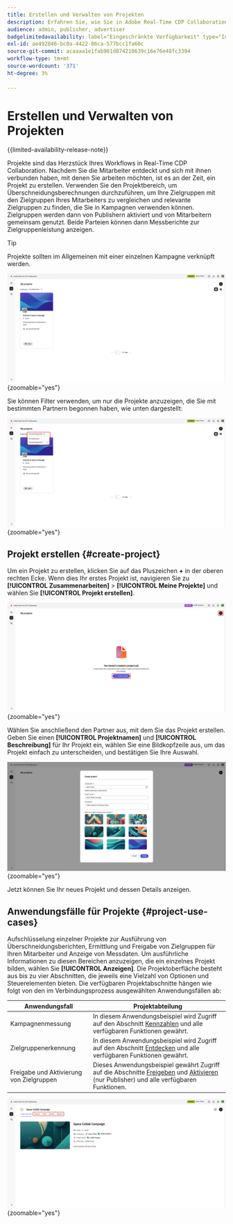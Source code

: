 ```yaml
---
title: Erstellen und Verwalten von Projekten
description: Erfahren Sie, wie Sie in Adobe Real-Time CDP Collaboration Projekte erstellen und verwalten
audience: admin, publisher, advertiser
badgelimitedavailability: label="Eingeschränkte Verfügbarkeit" type="Informative" url="https://helpx.adobe.com/legal/product-descriptions/real-time-customer-data-platform-collaboration.html newtab=true"
exl-id: ae492846-bc0a-4422-86ca-577bcc1fa60c
source-git-commit: acaaaa1e1fab981d874210639c16e76e48fc3394
workflow-type: tm+mt
source-wordcount: '371'
ht-degree: 3%

---
```


# Erstellen und Verwalten von Projekten

{{limited-availability-release-note}}

Projekte sind das Herzstück Ihres Workflows in Real-Time CDP Collaboration. Nachdem Sie die Mitarbeiter entdeckt und sich mit ihnen verbunden haben, mit denen Sie arbeiten möchten, ist es an der Zeit, ein Projekt zu erstellen. Verwenden Sie den Projektbereich, um Überschneidungsberechnungen durchzuführen, um Ihre Zielgruppen mit den Zielgruppen Ihres Mitarbeiters zu vergleichen und relevante Zielgruppen zu finden, die Sie in Kampagnen verwenden können. Zielgruppen werden dann von Publishern aktiviert und von Mitarbeitern gemeinsam genutzt. Beide Parteien können dann Messberichte zur Zielgruppenleistung anzeigen.

>[!TIP]
>
>Projekte sollten im Allgemeinen mit einer einzelnen Kampagne verknüpft werden.

![Ansicht aller Projekte, ungefiltert.](/help/assets/collaborate/manage-view-projects/projects-overview-page.png){zoomable="yes"}

Sie können Filter verwenden, um nur die Projekte anzuzeigen, die Sie mit bestimmten Partnern begonnen haben, wie unten dargestellt:

![Gefilterte Ansicht von Projekten mit einem einzelnen Mitarbeiter.](/help/assets/collaborate/manage-view-projects/filtered-project-view.png){zoomable="yes"}

## Projekt erstellen {#create-project}

Um ein Projekt zu erstellen, klicken Sie auf das Pluszeichen **+** in der oberen rechten Ecke. Wenn dies Ihr erstes Projekt ist, navigieren Sie zu **[!UICONTROL Zusammenarbeiten]** > **[!UICONTROL Meine Projekte]** und wählen Sie **[!UICONTROL Projekt erstellen]**.

![Wählen Sie ein Pluszeichen oder Erstellen Sie ein Projekt, um ein neues Projekt einzurichten.](/help/assets/collaborate/manage-view-projects/create-project.png){zoomable="yes"}

Wählen Sie anschließend den Partner aus, mit dem Sie das Projekt erstellen. Geben Sie einen **[!UICONTROL Projektnamen]** und **[!UICONTROL Beschreibung]** für Ihr Projekt ein, wählen Sie eine Bildkopfzeile aus, um das Projekt einfach zu unterscheiden, und bestätigen Sie Ihre Auswahl.

![Erforderliche Optionen zum Einrichten eines neuen Projekts](/help/assets/collaborate/manage-view-projects/create-project-required-info.png){zoomable="yes"}

Jetzt können Sie Ihr neues Projekt und dessen Details anzeigen.

## Anwendungsfälle für Projekte {#project-use-cases}

Aufschlüsselung einzelner Projekte zur Ausführung von Überschneidungsberichten, Ermittlung und Freigabe von Zielgruppen für Ihren Mitarbeiter und Anzeige von Messdaten. Um ausführliche Informationen zu diesen Bereichen anzuzeigen, die ein einzelnes Projekt bilden, wählen Sie **[!UICONTROL Anzeigen]**. Die Projektoberfläche besteht aus bis zu vier Abschnitten, die jeweils eine Vielzahl von Optionen und Steuerelementen bieten. Die verfügbaren Projektabschnitte hängen wie folgt von den im Verbindungsprozess ausgewählten Anwendungsfällen ab:

| Anwendungsfall | Projektabteilung |
| --- | --- |
| Kampagnenmessung | In diesem Anwendungsbeispiel wird Zugriff auf den Abschnitt [Kennzahlen](/help/guide/collaborate/measure.md) und alle verfügbaren Funktionen gewährt. |
| Zielgruppenerkennung | In diesem Anwendungsbeispiel wird Zugriff auf den Abschnitt [Entdecken](/help/guide/collaborate/discover.md) und alle verfügbaren Funktionen gewährt. |
| Freigabe und Aktivierung von Zielgruppen | Dieses Anwendungsbeispiel gewährt Zugriff auf die Abschnitte [Freigeben](/help/guide/collaborate/share.md) und [Aktivieren](/help/guide/collaborate/activate.md) (nur Publisher) und alle verfügbaren Funktionen. |

![Die Projektansicht mit hervorgehobenen verfügbaren Abschnitten.](/help/assets/collaborate/manage-view-projects/project-sections.png){zoomable="yes"}

